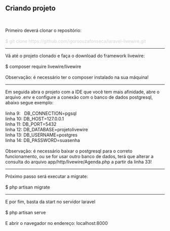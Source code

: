 <h2>Criando projeto</h2>
<br/>
<p class="text-center">
    Primeiro deverá clonar o repositório:<br/><br/>
    <span style="color: #d3d3d3;">$ git clone https://github.com/igorsouzafonseca/laravel-livewire.git</span>
</p>
<hr>
<p>
    Vá até o projeto clonado e faça o download do framework livewire: <br/><br/>
    $ composer require livewire/livewire
    <br/><br/>
    <span>Observação: é necessário ter o composer instalado na sua máquina!</span>
</p>
<hr>
<p>
    Em seguida abra o projeto com a IDE que você tem mais afinidade, abre o arquivo .env e configure a conexão com o banco de dados postgresql, abaixo segue exemplo:<br/><br/>
    linha  9: &nbsp;&nbsp;DB_CONNECTION=pgsql<br/>
    linha 10: DB_HOST=127.0.0.1<br/>
    linha 11: DB_PORT=5432<br/>
    linha 12: DB_DATABASE=projetolivewire<br/>
    linha 13: DB_USERNAME=postgres<br/>
    linha 14: DB_PASSWORD=suasenha<br/><br/>
    <span>Observação: é necessário baixar o postgresql para o correto funcionamento, ou se for usar outro banco de dados, terá que alterar a consulta do arquivo app/http/livewire/Agenda.php a partir da linha 33!</span>
</p>
<hr>
<p>Próximo passo será executar a migrate:<br/><br/>
    $ php artisan migrate
</p>
<hr>
<p>E por fim, basta da start no servidor laravel <br/><br/>
    $ php artisan serve <br/><br/>
    E abrir o navegador no endereço: localhost:8000
</p>    
